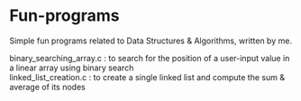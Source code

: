 # Fun-programs
Simple fun programs related to Data Structures &amp; Algorithms, written by me.

binary_searching_array.c : to search for the position of a user-input value in a linear array using binary search  
linked_list_creation.c   : to create a single linked list and compute the sum & average of its nodes
